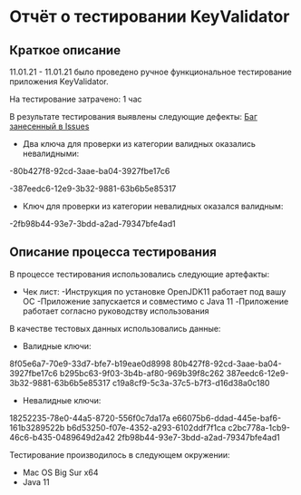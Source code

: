 # Отчёт о тестировании KeyValidator

## Краткое описание

11.01.21 - 11.01.21 было проведено ручное функциональное тестирование приложения KeyValidator.

На тестирование затрачено: 1 час

В результате тестирования выявлены следующие дефекты:
[Баг занесенный в Issues](https://github.com/lord6498/java_hw_1.1/issues/1)
* Два ключа для проверки из категории валидных оказались невалидными:

-80b427f8-92cd-3aae-ba04-3927fbe17c6

-387eedc6-12e9-3b32-9881-63b6b5e85317

* Ключ для проверки из категории невалидных оказался валидным:

-2fb98b44-93e7-3bdd-a2ad-79347bfe4ad1


## Описание процесса тестирования

В процессе тестирования использовались следующие артефакты:
- Чек лист:
-Инструкция по установке OpenJDK11 работает под вашу ОС
-Приложение запускается и совместимо с Java 11
-Приложение работает согласно руководству использования

В качестве тестовых данных использовались данные:
* Валидные ключи:

8f05e6a7-70e9-33d7-bfe7-b19eae0d8998
80b427f8-92cd-3aae-ba04-3927fbe17c6
b295bc63-9f03-3b4b-af80-969b39f8c262
387eedc6-12e9-3b32-9881-63b6b5e85317
c19a8cf9-5c3a-37c5-b7f3-d16d38a0c180

* Невалидные ключи:

18252235-78e0-44a5-8720-556f0c7da17a
e66075b6-ddad-445e-baf6-161b3289522b
b6d53250-f07e-4352-a293-6102ddf7f1ca
c2bc778a-1cb9-46c6-b435-0489649d2a42
2fb98b44-93e7-3bdd-a2ad-79347bfe4ad1

Тестирование производилось в следующем окружении:
* Mac OS Big Sur x64
* Java 11
